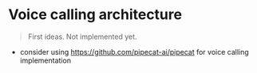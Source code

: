 # Voice calling architecture

> First ideas. Not implemented yet.

- consider using https://github.com/pipecat-ai/pipecat for voice calling implementation